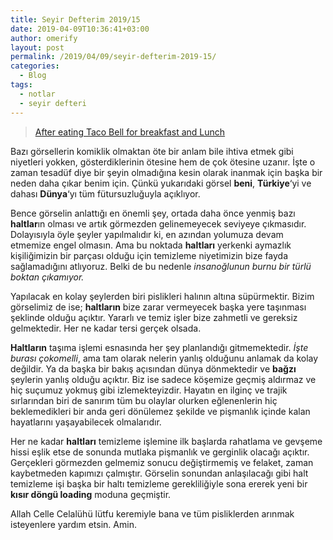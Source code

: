 ```yaml
---
title: Seyir Defterim 2019/15
date: 2019-04-09T10:36:41+03:00
author: omerify
layout: post
permalink: /2019/04/09/seyir-defterim-2019-15/
categories:
  - Blog
tags:
  - notlar
  - seyir defteri
---
```


<blockquote class="imgur-embed-pub" lang="en" data-id="TX5VrYE"  ><a href="//imgur.com/TX5VrYE">After eating Taco Bell for breakfast and Lunch</a></blockquote><script async src="//s.imgur.com/min/embed.js" charset="utf-8"></script>

Bazı görsellerin komiklik olmaktan öte bir anlam bile ihtiva etmek gibi niyetleri yokken, gösterdiklerinin ötesine hem de çok ötesine uzanır. İşte o zaman tesadüf diye bir şeyin olmadığına kesin olarak inanmak için başka bir neden daha çıkar benim için. Çünkü yukarıdaki görsel **beni**, **Türkiye**‘yi ve dahası **Dünya**‘yı tüm fütursuzluğuyla açıklıyor.

Bence görselin anlattığı en önemli şey, ortada daha önce yenmiş bazı **haltlar**ın olması ve artık görmezden gelinemeyecek seviyeye çıkmasıdır. Dolayısıyla öyle şeyler yapılmalıdır ki, en azından yolumuza devam etmemize engel olmasın. Ama bu noktada **haltları** yerkenki aymazlık kişiliğimizin bir parçası olduğu için temizleme niyetimizin bize fayda sağlamadığını atlıyoruz. Belki de bu nedenle _insanoğlunun burnu bir türlü boktan çıkamıyor._

Yapılacak en kolay şeylerden biri pislikleri halının altına süpürmektir. Bizim görselimiz de ise; **haltların** bize zarar vermeyecek başka yere taşınması şeklinde olduğu açıktır. Yararlı ve temiz işler bize zahmetli ve gereksiz gelmektedir. Her ne kadar tersi gerçek olsada.

**Haltların** taşıma işlemi esnasında her şey planlandığı gitmemektedir. _İşte burası çokomelli_, ama tam olarak nelerin yanlış olduğunu anlamak da kolay değildir. Ya da başka bir bakış açısından dünya dönmektedir ve **bağzı** şeylerin yanlış olduğu açıktır. Biz ise sadece köşemize geçmiş aldırmaz ve hiç suçumuz yokmuş gibi izlemekteyizdir. Hayatın en ilginç ve trajik sırlarından biri de sanırım tüm bu olaylar olurken eğlenenlerin hiç beklemedikleri bir anda geri dönülemez şekilde ve pişmanlık içinde kalan hayatlarını yaşayabilecek olmalarıdır.

Her ne kadar **haltları** temizleme işlemine ilk başlarda rahatlama ve gevşeme hissi eşlik etse de sonunda mutlaka pişmanlık ve gerginlik olacağı açıktır. Gerçekleri görmezden gelmemiz sonucu değiştirmemiş ve felaket, zaman kaybetmeden kapımızı çalmıştır. Görselin sonundan anlaşılacağı gibi halt temizleme işi başka bir haltı temizleme gerekliliğiyle sona ererek yeni bir **kısır döngü loading** moduna geçmiştir.

Allah Celle Celalühü lütfu keremiyle bana ve tüm pisliklerden arınmak isteyenlere yardım etsin. Amin.
